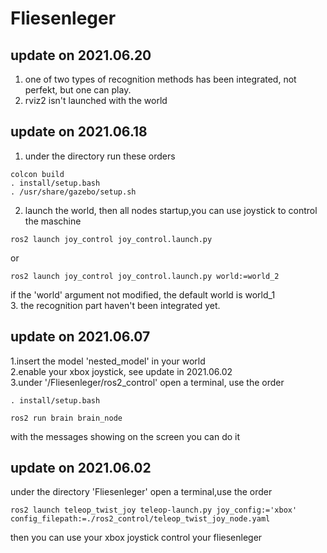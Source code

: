 # Fliesenleger

## update on 2021.06.20
1. one of two types of recognition methods has been integrated, not perfekt, but one can play.  
2. rviz2 isn't  launched with the world  

## update on 2021.06.18
1. under the directory run these orders  
```
colcon build
. install/setup.bash
. /usr/share/gazebo/setup.sh
```
2. launch the world, then all nodes startup,you can use joystick to control the maschine
```
ros2 launch joy_control joy_control.launch.py
```
or  
```
ros2 launch joy_control joy_control.launch.py world:=world_2
```
if the 'world' argument not modified, the default world is world_1  
3. the recognition part haven't been integrated yet.
## update on 2021.06.07
1.insert the model 'nested_model' in your world  
2.enable your xbox joystick, see update in 2021.06.02  
3.under '/Fliesenleger/ros2_control' open a terminal, use the order
```
. install/setup.bash

ros2 run brain brain_node
```

with the messages showing on the screen you can do it
## update on 2021.06.02

under the directory 'Fliesenleger' open a terminal,use the order
```
ros2 launch teleop_twist_joy teleop-launch.py joy_config:='xbox' config_filepath:=./ros2_control/teleop_twist_joy_node.yaml
```
then you can use your xbox joystick control your fliesenleger


